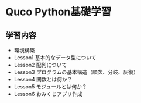# Quco Python基礎学習

## 学習内容
- 環境構築
- Lesson1 基本的なデータ型について
- Lesson2 配列について
- Lesson3 プログラムの基本構造（順次、分岐、反復）
- Lesson4 関数とは何か？
- Lesson5 モジュールとは何か？
- Lesson6 おみくじアプリ作成